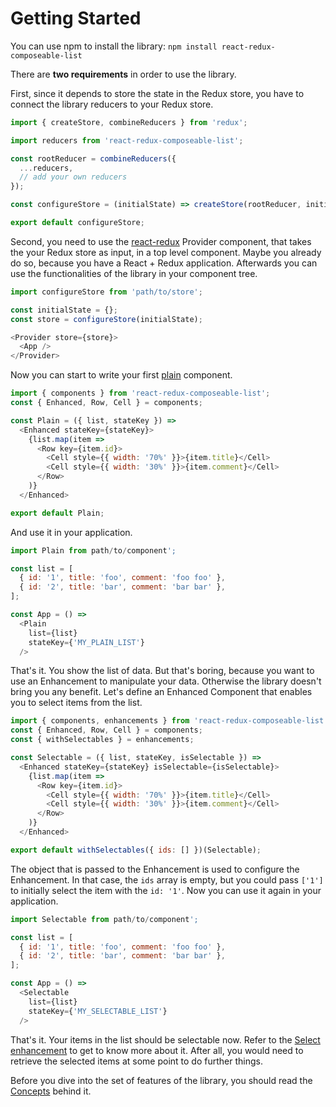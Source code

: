 # Getting Started

You can use npm to install the library: `npm install react-redux-composeable-list`

There are **two requirements** in order to use the library.

First, since it depends to store the state in the Redux store, you have to connect the library reducers to your Redux store.

```javascript
import { createStore, combineReducers } from 'redux';

import reducers from 'react-redux-composeable-list';

const rootReducer = combineReducers({
  ...reducers,
  // add your own reducers
});

const configureStore = (initialState) => createStore(rootReducer, initialState);

export default configureStore;
```

Second, you need to use the [react-redux](https://github.com/reactjs/react-redux) Provider component, that takes the your Redux store as input, in a top level component. Maybe you already do so, because you have a React + Redux application. Afterwards you can use the functionalities of the library in your component tree.

```javascript
import configureStore from 'path/to/store';

const initialState = {};
const store = configureStore(initialState);

<Provider store={store}>
  <App />
</Provider>
```

Now you can start to write your first [plain](/docs/features/Plain.md) component.

```javascript
import { components } from 'react-redux-composeable-list';
const { Enhanced, Row, Cell } = components;

const Plain = ({ list, stateKey }) =>
  <Enhanced stateKey={stateKey}>
    {list.map(item =>
      <Row key={item.id}>
        <Cell style={{ width: '70%' }}>{item.title}</Cell>
        <Cell style={{ width: '30%' }}>{item.comment}</Cell>
      </Row>
    )}
  </Enhanced>

export default Plain;
```

And use it in your application.

```javascript
import Plain from path/to/component';

const list = [
  { id: '1', title: 'foo', comment: 'foo foo' },
  { id: '2', title: 'bar', comment: 'bar bar' },
];

const App = () =>
  <Plain
    list={list}
    stateKey={'MY_PLAIN_LIST'}
  />
```

That's it. You show the list of data. But that's boring, because you want to use an Enhancement to manipulate your data. Otherwise the library doesn't bring you any benefit. Let's define an Enhanced Component that enables you to select items from the list.

```javascript
import { components, enhancements } from 'react-redux-composeable-list';
const { Enhanced, Row, Cell } = components;
const { withSelectables } = enhancements;

const Selectable = ({ list, stateKey, isSelectable }) =>
  <Enhanced stateKey={stateKey} isSelectable={isSelectable}>
    {list.map(item =>
      <Row key={item.id}>
        <Cell style={{ width: '70%' }}>{item.title}</Cell>
        <Cell style={{ width: '30%' }}>{item.comment}</Cell>
      </Row>
    )}
  </Enhanced>

export default withSelectables({ ids: [] })(Selectable);
```

The object that is passed to the Enhancement is used to configure the Enhancement. In that case, the `ids` array is empty, but you could pass `['1']` to initially select the item with the `id: '1'`. Now you can use it again in your application.

```javascript
import Selectable from path/to/component';

const list = [
  { id: '1', title: 'foo', comment: 'foo foo' },
  { id: '2', title: 'bar', comment: 'bar bar' },
];

const App = () =>
  <Selectable
    list={list}
    stateKey={'MY_SELECTABLE_LIST'}
  />
```

That's it. Your items in the list should be selectable now. Refer to the [Select enhancement](/docs/features/Select.md) to get to know more about it. After all, you would need to retrieve the selected items at some point to do further things.

Before you dive into the set of features of the library, you should read the [Concepts](/docs/Concepts.md) behind it.
